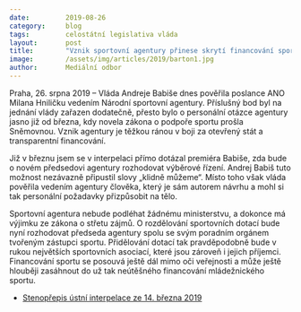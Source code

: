 ```yaml
---
date:         2019-08-26
category:     blog
tags:         celostátní legislativa vláda
layout:       post
title:        "Vznik sportovní agentury přinese skrytí financování sportu"
image:        /assets/img/articles/2019/barton1.jpg
author:       Mediální odbor
---
```


 

Praha, 26. srpna 2019 – Vláda Andreje Babiše dnes pověřila poslance ANO Milana Hniličku vedením Národní sportovní agentury. Příslušný bod byl na jednání vlády zařazen dodatečně, přesto bylo o personální otázce agentury jasno již od března, kdy novela zákona o podpoře sportu prošla Sněmovnou. Vznik agentury je těžkou ránou v boji za otevřený stát a transparentní financování.

Již v březnu jsem se v interpelaci přímo dotázal premiéra Babiše, zda bude o novém předsedovi agentury rozhodovat výběrové řízení. Andrej Babiš tuto možnost nezávazně připustil slovy „klidně můžeme“. Místo toho však vláda pověřila vedením agentury člověka, který je sám autorem návrhu a mohl si tak personální požadavky přizpůsobit na tělo. 

Sportovní agentura nebude podléhat žádnému ministerstvu, a dokonce má výjimku ze zákona o střetu zájmů. O rozdělování sportovních dotací bude nyní rozhodovat předseda agentury spolu se svým poradním orgánem tvořeným zástupci sportu. Přidělování dotací tak pravděpodobně bude v rukou největších sportovních asociací, které jsou zároveň i jejich příjemci. Financování sportu se posouvá ještě dál mimo oči veřejnosti a může ještě hlouběji zasáhnout do už tak neútěšného financování mládežnického sportu.


* [Stenopřepis ústní interpelace ze 14. března 2019]( http://public.psp.cz/eknih/2017ps/stenprot/027schuz/s027257.htm)
